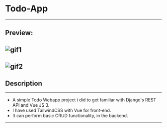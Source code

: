 # Todo-App
---
## Preview:

![gif1](https://github.com/silvomor/Todo-App/raw/main/vue-fe/src/assets/gif1.gif)
---
![gif2](https://github.com/silvomor/Todo-App/raw/main/vue-fe/src/assets/gif2.gif)
---
## Description 
---
- A simple Todo Webapp project i did to get familiar with Django's REST API and Vue JS 3.
- I have used TailwindCSS with Vue for front-end.
- It can perform basic CRUD functionality, in the backend.
---

